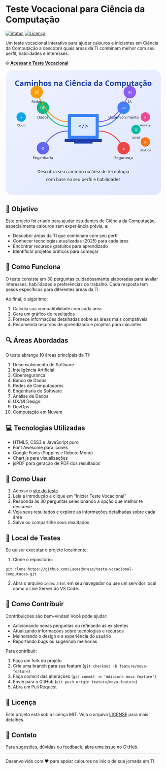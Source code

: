 # Teste Vocacional para Ciência da Computação

[![Status](https://img.shields.io/badge/status-online-brightgreen)](https://lucasdoreac.github.io/teste-vocacional-computacao/)
[![Licença](https://img.shields.io/badge/licença-MIT-blue)](LICENSE)

Um teste vocacional interativo para ajudar calouros e iniciantes em Ciência da Computação a descobrir quais áreas da TI combinam melhor com seu perfil, habilidades e interesses.

🌐 **[Acessar o Teste Vocacional](https://lucasdoreac.github.io/teste-vocacional-computacao/)**

![Preview do Teste Vocacional](images/code-paths.svg)

## 🎯 Objetivo

Este projeto foi criado para ajudar estudantes de Ciência da Computação, especialmente calouros sem experiência prévia, a:

- Descobrir áreas da TI que combinam com seu perfil
- Conhecer tecnologias atualizadas (2025) para cada área
- Encontrar recursos gratuitos para aprendizado
- Identificar projetos práticos para começar

## 🧠 Como Funciona

O teste consiste em 30 perguntas cuidadosamente elaboradas para avaliar interesses, habilidades e preferências de trabalho. Cada resposta tem pesos específicos para diferentes áreas da TI.

Ao final, o algoritmo:
1. Calcula sua compatibilidade com cada área
2. Gera um gráfico de resultados
3. Fornece informações detalhadas sobre as áreas mais compatíveis
4. Recomenda recursos de aprendizado e projetos para iniciantes

## 🔍 Áreas Abordadas

O teste abrange 10 áreas principais da TI:

1. Desenvolvimento de Software
2. Inteligência Artificial
3. Cibersegurança
4. Banco de Dados
5. Redes de Computadores
6. Engenharia de Software
7. Análise de Dados
8. UX/UI Design
9. DevOps
10. Computação em Nuvem

## 💻 Tecnologias Utilizadas

- HTML5, CSS3 e JavaScript puro
- Font Awesome para ícones
- Google Fonts (Poppins e Roboto Mono)
- Chart.js para visualizações
- jsPDF para geração de PDF dos resultados

## 🚀 Como Usar

1. Acesse o [site do teste](https://lucasdoreac.github.io/teste-vocacional-computacao/)
2. Leia a introdução e clique em "Iniciar Teste Vocacional"
3. Responda às 30 perguntas selecionando a opção que melhor te descreve
4. Veja seus resultados e explore as informações detalhadas sobre cada área
5. Salve ou compartilhe seus resultados

## 🧪 Local de Testes

Se quiser executar o projeto localmente:

1. Clone o repositório:
```
git clone https://github.com/Lucasdoreac/teste-vocacional-computacao.git
```

2. Abra o arquivo `index.html` em seu navegador ou use um servidor local como o Live Server do VS Code.

## 🤝 Como Contribuir

Contribuições são bem-vindas! Você pode ajudar:

- Adicionando novas perguntas ou refinando as existentes
- Atualizando informações sobre tecnologias e recursos
- Melhorando o design e a experiência do usuário
- Reportando bugs ou sugerindo melhorias

Para contribuir:
1. Faça um fork do projeto
2. Crie uma branch para sua feature (`git checkout -b feature/nova-feature`)
3. Faça commit das alterações (`git commit -m 'Adiciona nova feature'`)
4. Envie para o GitHub (`git push origin feature/nova-feature`)
5. Abra um Pull Request

## 📝 Licença

Este projeto está sob a licença MIT. Veja o arquivo [LICENSE](LICENSE) para mais detalhes.

## 📧 Contato

Para sugestões, dúvidas ou feedback, abra uma [issue](https://github.com/Lucasdoreac/teste-vocacional-computacao/issues) no GitHub.

---

Desenvolvido com ❤️ para apoiar calouros no início de sua jornada em TI.